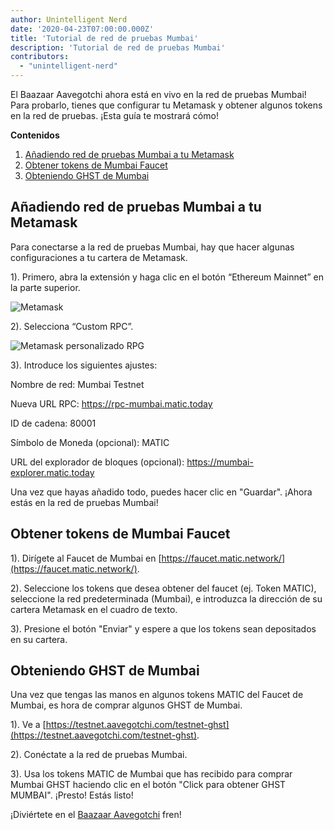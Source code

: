 ```yaml
---
author: Unintelligent Nerd
date: '2020-04-23T07:00:00.000Z'
title: 'Tutorial de red de pruebas Mumbai'
description: 'Tutorial de red de pruebas Mumbai'
contributors:
  - "unintelligent-nerd"
---
```


El Baazaar Aavegotchi ahora está en vivo en la red de pruebas Mumbai! Para probarlo, tienes que configurar tu Metamask y obtener algunos tokens en la red de pruebas. ¡Esta guía te mostrará cómo!

<div class="contentsBox">

**Contenidos**

<ol>
<li><a href=#adding-mumbai-testnet-to-your-metamask>Añadiendo red de pruebas Mumbai a tu Metamask</a></li>
<li><a href=#getting-tokens-from-mumbai-faucet>Obtener tokens de Mumbai Faucet</a></li>
<li><a href=#getting-mumbai-ghst>Obteniendo GHST de Mumbai</a></li>
</ol>

</div>

## Añadiendo red de pruebas Mumbai a tu Metamask

Para conectarse a la red de pruebas Mumbai, hay que hacer algunas configuraciones a tu cartera de Metamask.

1). Primero, abra la extensión y haga clic en el botón “Ethereum Mainnet” en la parte superior.

<img class = "bodyImage" src = "/mumbai-testnet/metamask.png" alt = "Metamask" />

2). Selecciona “Custom RPC”.

<img class = "bodyImage" src = "/mumbai-testnet/metamask-custom-RPC.png" alt = "Metamask personalizado RPG" />

3). Introduce los siguientes ajustes:

Nombre de red: Mumbai Testnet

Nueva URL RPC: https://rpc-mumbai.matic.today

ID de cadena: 80001

Símbolo de Moneda (opcional): MATIC

URL del explorador de bloques (opcional): https://mumbai-explorer.matic.today

Una vez que hayas añadido todo, puedes hacer clic en "Guardar". ¡Ahora estás en la red de pruebas Mumbai!

## Obtener tokens de Mumbai Faucet

1). Dirígete al Faucet de Mumbai en [https://faucet.matic.network/](https://faucet.matic.network/).

2). Seleccione los tokens que desea obtener del faucet (ej. Token MATIC), seleccione la red predeterminada (Mumbai), e introduzca la dirección de su cartera Metamask en el cuadro de texto.

3). Presione el botón "Enviar" y espere a que los tokens sean depositados en su cartera.

## Obteniendo GHST de Mumbai

Una vez que tengas las manos en algunos tokens MATIC del Faucet de Mumbai, es hora de comprar algunos GHST de Mumbai.

1). Ve a [https://testnet.aavegotchi.com/testnet-ghst](https://testnet.aavegotchi.com/testnet-ghst).

2). Conéctate a la red de pruebas Mumbai.

3). Usa los tokens MATIC de Mumbai que has recibido para comprar Mumbai GHST haciendo clic en el botón "Click para obtener GHST MUMBAI". ¡Presto! Estás listo!

¡Diviértete en el [Baazaar Aavegotchi](https://testnet.aavegotchi.com/baazaar/portals) fren!